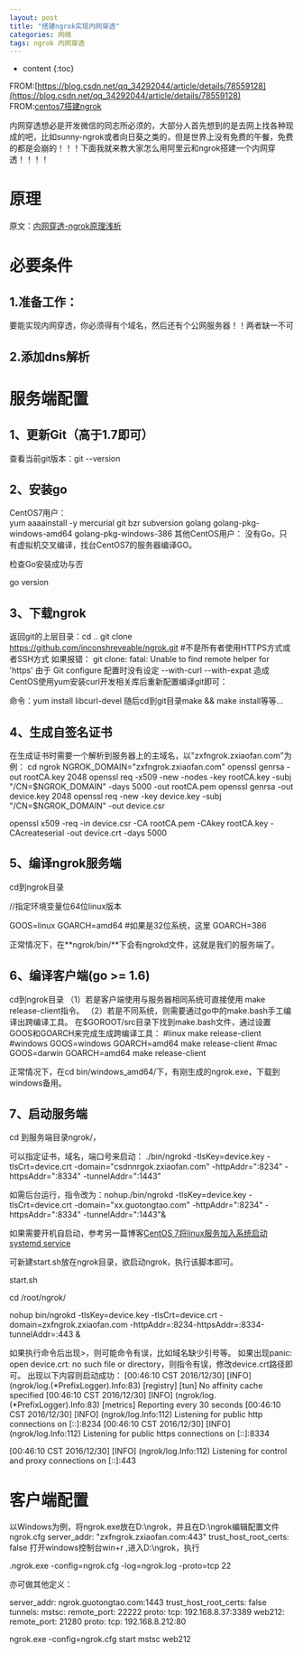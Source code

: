 ```yaml
---
layout: post
title: "搭建ngrok实现内网穿透"
categories: 网络
tags: ngrok 内网穿透
---
```

* content
{:toc}














FROM:[https://blog.csdn.net/qq_34292044/article/details/78559128](https://blog.csdn.net/qq_34292044/article/details/78559128)    
FROM:[centos7搭建ngrok](https://blog.csdn.net/u010887744/article/details/53957683)

内网穿透想必是开发微信的同志所必须的，大部分人首先想到的是去网上找各种现成的吧，比如sunny-ngrok或者向日葵之类的，但是世界上没有免费的午餐，免费的都是会崩的！！！下面我就来教大家怎么用阿里云和ngrok搭建一个内网穿透！！！！









# 原理

原文：[内网穿透-ngrok原理浅析](https://blog.csdn.net/sunansheng/article/details/48372149)

# 必要条件

## 1.准备工作： 

要能实现内网穿透，你必须得有个域名，然后还有个公网服务器！！两者缺一不可

## 2.添加dns解析

# 服务端配置

## 1、更新Git（高于1.7即可）

查看当前git版本：git --version 

## 2、安装go

CentOS7用户：  
yum aaaainstall -y mercurial git bzr subversion golang golang-pkg-windows-amd64 golang-pkg-windows-386
其他CentOS用户：
没有Go，只有虚拟机交叉编译，找台CentOS7的服务器编译GO。

检查Go安装成功与否

go version

## 3、下载ngrok

返回git的上层目录：cd ..
git clone https://github.com/inconshreveable/ngrok.git #不是所有者使用HTTPS方式或者SSH方式
如果报错： git clone: fatal: Unable to find remote helper for 'https'
由于 Git configure 配置时没有设定 --with-curl --with-expat 造成
CentOS使用yum安装curl开发相关库后重新配置编译git即可：

命令：yum install libcurl-devel 随后cd到git目录make && make install等等...

## 4、生成自签名证书

在生成证书时需要一个解析到服务器上的主域名，以"zxfngrok.zxiaofan.com"为例：
cd ngrok
NGROK_DOMAIN="zxfngrok.zxiaofan.com"
openssl genrsa -out rootCA.key 2048
openssl req -x509 -new -nodes -key rootCA.key -subj "/CN=$NGROK_DOMAIN" -days 5000 -out rootCA.pem
openssl genrsa -out device.key 2048
openssl req -new -key device.key -subj "/CN=$NGROK_DOMAIN" -out device.csr

openssl x509 -req -in device.csr -CA rootCA.pem -CAkey rootCA.key -CAcreateserial -out device.crt -days 5000

## 5、编译ngrok服务端

cd到ngrok目录

//指定环境变量位64位linux版本

GOOS=linux GOARCH=amd64 #如果是32位系统，这里 GOARCH=386

正常情况下，在**ngrok/bin/**下会有ngrokd文件，这就是我们的服务端了。

## 6、编译客户端(go >= 1.6)
cd到ngrok目录
（1）若是客户端使用与服务器相同系统可直接使用 make release-client指令。
（2）若是不同系统，则需要通过go中的make.bash手工编译出跨编译工具。
在$GOROOT/src目录下找到make.bash文件，通过设置GOOS和GOARCH来完成生成跨编译工具：
#linux
make release-client
#windows
GOOS=windows GOARCH=amd64 make release-client
#mac
GOOS=darwin GOARCH=amd64 make release-client

正常情况下，在cd bin/windows_amd64/下，有刚生成的ngrok.exe，下载到windows备用。

## 7、启动服务端

cd 到服务端目录ngrok/，

可以指定证书，域名，端口号来启动：
./bin/ngrokd -tlsKey=device.key -tlsCrt=device.crt -domain="csdnnrgok.zxiaofan.com" -httpAddr=":8234" -httpsAddr=":8334" -tunnelAddr=":1443"

如需后台运行，指令改为：nohup./bin/ngrokd -tlsKey=device.key -tlsCrt=device.crt -domain="xx.guotongtao.com" -httpAddr=":8234" -httpsAddr=":8334" -tunnelAddr=":1443"&

如果需要开机自启动，参考另一篇博客[CentOS 7将linux服务加入系统启动 systemd service](https://blog.csdn.net/u010887744/article/details/53957647)

可新建start.sh放在ngrok目录，欲启动ngrok，执行该脚本即可。

start.sh

cd /root/ngrok/

nohup bin/ngrokd -tlsKey=device.key -tlsCrt=device.crt -domain=zxfngrok.zxiaofan.com -httpAddr=:8234-httpsAddr=:8334-tunnelAddr=:443 &

如果执行命令后出现>，则可能命令有误，比如域名缺少引号等。
如果出现panic: open device.crt: no such file or directory，则指令有误，修改device.crt路径即可。
出现以下内容则启动成功：
[00:46:10 CST 2016/12/30] [INFO] (ngrok/log.(*PrefixLogger).Info:83) [registry] [tun] No affinity cache specified
[00:46:10 CST 2016/12/30] [INFO] (ngrok/log.(*PrefixLogger).Info:83) [metrics] Reporting every 30 seconds
[00:46:10 CST 2016/12/30] [INFO] (ngrok/log.Info:112) Listening for public http connections on [::]:8234
[00:46:10 CST 2016/12/30] [INFO] (ngrok/log.Info:112) Listening for public https connections on [::]:8334

[00:46:10 CST 2016/12/30] [INFO] (ngrok/log.Info:112) Listening for control and proxy connections on [::]:443

# 客户端配置

以Windows为例，将ngrok.exe放在D:\ngrok，并且在D:\ngrok编辑配置文件ngrok.cfg
server_addr: "zxfngrok.zxiaofan.com:443"
trust_host_root_certs: false
打开windows控制台win+r ,进入D:\ngrok，执行

.ngrok.exe -config=ngrok.cfg -log=ngrok.log -proto=tcp 22

亦可做其他定义：

server_addr: ngrok.guotongtao.com:1443
trust_host_root_certs: false
tunnels:
  mstsc:
    remote_port: 22222
    proto:
      tcp: 192.168.8.37:3389
  web212:
    remote_port: 21280
    proto:
      tcp: 192.168.8.212:80

ngrok.exe -config=ngrok.cfg start mstsc web212

